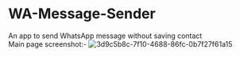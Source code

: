 # WA-Message-Sender
An app to send WhatsApp message without saving contact                                                                                                                     
Main page screenshot:-
![3d9c5b8c-7f10-4688-86fc-0b7f27f61a15](https://user-images.githubusercontent.com/59124772/122454578-2e792700-cfc9-11eb-9f68-d90ae756325a.jpg)
